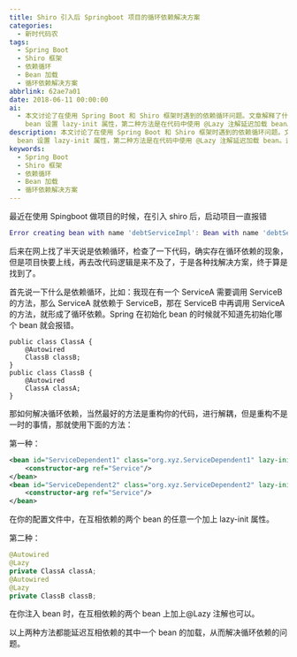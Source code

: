 ```yaml
---
title: Shiro 引入后 Springboot 项目的循环依赖解决方案
categories:
  - 新时代码农
tags:
  - Spring Boot
  - Shiro 框架
  - 依赖循环
  - Bean 加载
  - 循环依赖解决方案
abbrlink: 62ae7a01
date: 2018-06-11 00:00:00
ai:
  - 本文讨论了在使用 Spring Boot 和 Shiro 框架时遇到的依赖循环问题。文章解释了什么是依赖循环以及它如何导致项目启动错误。通过提供两种解决方案，作者展示了如何在项目中避免或解决这种循环依赖。第一种方法是在配置文件中为互相依赖的
    bean 设置 lazy-init 属性，第二种方法是在代码中使用 @Lazy 注解延迟加载 bean。这些技巧有助于在开发过程中保持项目的稳定性和可维护性。
description: 本文讨论了在使用 Spring Boot 和 Shiro 框架时遇到的依赖循环问题。文章解释了什么是依赖循环以及它如何导致项目启动错误。通过提供两种解决方案，作者展示了如何在项目中避免或解决这种循环依赖。第一种方法是在配置文件中为互相依赖的
  bean 设置 lazy-init 属性，第二种方法是在代码中使用 @Lazy 注解延迟加载 bean。这些技巧有助于在开发过程中保持项目的稳定性和可维护性。
keywords:
  - Spring Boot
  - Shiro 框架
  - 依赖循环
  - Bean 加载
  - 循环依赖解决方案
---
```


最近在使用 Spingboot 做项目的时候，在引入 shiro 后，启动项目一直报错

```lua
Error creating bean with name 'debtServiceImpl': Bean with name 'debtServiceImpl' has been injected into other beans [repayBillServiceImpl,investServiceImpl,receiveBillServiceImpl] in its raw version as part of a circular reference, but has eventually been wrapped. This means that said other beans do not use the final version of the bean. This is often the result of over-eager type matching - consider using 'getBeanNamesOfType' with the 'allowEagerInit' flag turned off, for example.
```

后来在网上找了半天说是依赖循环，检查了一下代码，确实存在循环依赖的现象，但是项目快要上线，再去改代码逻辑是来不及了，于是各种找解决方案，终于算是找到了。

首先说一下什么是依赖循环，比如：我现在有一个 ServiceA 需要调用 ServiceB 的方法，那么 ServiceA 就依赖于 ServiceB，那在 ServiceB 中再调用 ServiceA 的方法，就形成了循环依赖。Spring 在初始化 bean 的时候就不知道先初始化哪个 bean 就会报错。

```
public class ClassA {
    @Autowired
    ClassB classB;
}
public class ClassB {
    @Autowired
    ClassA classA;
}
```

那如何解决循环依赖，当然最好的方法是重构你的代码，进行解耦，但是重构不是一时的事情，那就使用下面的方法：

第一种：

```xml
<bean id="ServiceDependent1" class="org.xyz.ServiceDependent1" lazy-init="true">
    <constructor-arg ref="Service"/>
</bean>
<bean id="ServiceDependent2" class="org.xyz.ServiceDependent2" lazy-init="true">
    <constructor-arg ref="Service"/>
</bean>
```

在你的配置文件中，在互相依赖的两个 bean 的任意一个加上 lazy-init 属性。

第二种：

```java
@Autowired
@Lazy
private ClassA classA;
@Autowired
@Lazy
private ClassB classB;
```

在你注入 bean 时，在互相依赖的两个 bean 上加上@Lazy 注解也可以。

以上两种方法都能延迟互相依赖的其中一个 bean 的加载，从而解决循环依赖的问题。
